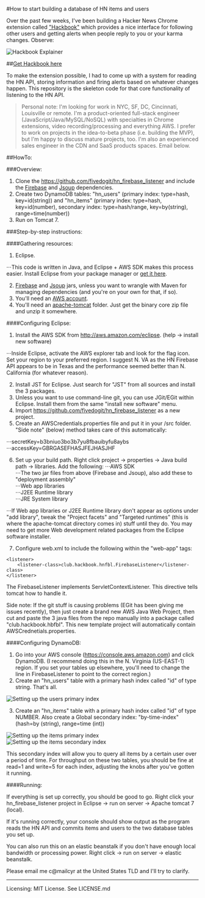 #How to start building a database of HN items and users

Over the past few weeks, I've been building a Hacker News Chrome extension called ["Hackbook"](https://chrome.google.com/webstore/detail/hackbook/logdfcelflpgcbfebibbeajmhpofckjh/) which provides a nice interface for following other users and getting alerts when people reply to you or your karma changes. Observe:

![Hackbook Explainer](https://s3.amazonaws.com/cyrus-general/main_explainer2.png)

##[Get Hackbook here](https://chrome.google.com/webstore/detail/hackbook/logdfcelflpgcbfebibbeajmhpofckjh) 

To make the extension possible, I had to come up with a system for reading the HN API, storing information and firing alerts based on whatever changes happen. This repository is the skeleton code for that core functionality of listening to the HN API.

>Personal note: I'm looking for work in NYC, SF, DC, Cincinnati, Louisville or remote. I'm a product-oriented full-stack engineer (JavaScript/Java/MySQL/NoSQL) with specialties in Chrome extensions, video recording/processing and everything AWS. I prefer to work on projects in the idea-to-beta phase (i.e. building the MVP), but I'm happy to discuss mature projects, too. I'm also an experienced sales engineer in the CDN and SaaS products spaces. Email below. 

##HowTo:

###Overview:

1. Clone the https://github.com/fivedogit/hn_firebase_listener and include the [Firebase](https://www.firebase.com/docs/android/) and [Jsoup](http://jsoup.org/download) dependencies.
2. Create two DynamoDB tables: "hn_users" (primary index: type=hash, key=id(string)) and "hn_items" (primary index: type=hash, key=id(number), secondary index: type=hash/range, key=by(string), range=time(number)) 
3. Run on Tomcat 7.

###Step-by-step instructions:

####Gathering resources:

1. Eclipse. 

⋅⋅⋅This code is written in Java, and Eclipse + AWS SDK makes this process easier. Install Eclipse from your package manager or [get it here](https://eclipse.org/downloads/packages/eclipse-ide-java-ee-developers/lunasr1). 

2. [Firebase](https://www.firebase.com/docs/android/) and [Jsoup](http://jsoup.org/download) jars, unless you want to wrangle with Maven for managing dependencies (and you're on your own for that, if so).
3. You'll need an [AWS account](http://aws.amazon.com/). 
4. You'll need an [apache-tomcat](http://tomcat.apache.org/download-70.cgi) folder. Just get the binary core zip file and unzip it somewhere.

####Configuring Eclipse:

1. Install the AWS SDK from http://aws.amazon.com/eclipse. (help -> install new software)

⋅⋅⋅Inside Eclipse, activate the AWS explorer tab and look for the flag icon. Set your region to your preferred region. I suggest N. VA as the HN Firebase API appears to be in Texas and the performance seemed better than N. California (for whatever reason).

2. Install JST for Eclipse. Just search for "JST" from all sources and install the 3 packages.
3. Unless you want to use command-line git, you can use JGit/EGit within Eclipse. Install them from the same "install new software" menu.
4. Import https://github.com/fivedogit/hn_firebase_listener as a new project. 
5. Create an AWSCredentials.properties file and put it in your /src folder. "Side note" (below) method takes care of this automatically:

⋅⋅⋅secretKey=b3bniuo3bo3b7yu8fbauibyfu8aybs  
⋅⋅⋅accessKey=GBRGASEFHASJFEJHASJHF

6. Set up your build path. Right click project -> properties -> Java build path -> libraries. Add the following:
⋅⋅⋅AWS SDK  
⋅⋅⋅The two jar files from above (Firebase and Jsoup), also add these to "deployment assembly"  
⋅⋅⋅Web app libraries  
⋅⋅⋅J2EE Runtime library  
⋅⋅⋅JRE System library

⋅⋅⋅If Web app libraries or J2EE Runtime library don't appear as options under "add library", tweak the "Project facets" and "Targeted runtimes" (this is where the apache-tomcat directory comes in) stuff until they do. You may need to get more Web development related packages from the Eclipse software installer.  

7. Configure web.xml to include the following within the "web-app" tags:
```
<listener>
    <listener-class>club.hackbook.hnfbl.FirebaseListener</listener-class>
</listener>
```
The FirebaseListener implements ServletContextListener. This directive tells tomcat how to handle it.

Side note: If the git stuff is causing problems (EGit has been giving me issues recently), then just create a brand new AWS Java Web Project, then cut and paste the 3 java files from the repo manually into a package called "club.hackbook.hbfbl". This new template project will automatically contain AWSCrednetials.properties.

####Configuring DynamoDB:

1. Go into your AWS console (https://console.aws.amazon.com) and click DynamoDB. (I recommend doing this in the N. Virginia (US-EAST-1) region. If you set your tables up elsewhere, you'll need to change the line in FirebaseListener to point to the correct region.)
2. Create an "hn_users" table with a primary hash index called "id" of type string. That's all. 

![Setting up the users primary index](https://s3.amazonaws.com/cyrus-general/users_primary_index.png)

3. Create an "hn_items" table with a primary hash index called "id" of type NUMBER. Also create a Global secondary index: "by-time-index" (hash=by (string), range=time (int))

![Setting up the items primary index](https://s3.amazonaws.com/cyrus-general/items_primary_index.png)
![Setting up the items secondary index](https://s3.amazonaws.com/cyrus-general/items_secondary_index.png)

This secondary index will allow you to query all items by a certain user over a period of time. For throughput on these two tables, you should be fine at read=1 and write=5 for each index, adjusting the knobs after you've gotten it running.

####Running:

If everything is set up correctly, you should be good to go. Right click your hn_firebase_listener project in Eclipse -> run on server -> Apache tomcat 7 (local). 

If it's running correctly, your console should show output as the program reads the HN API and commits items and users to the two database tables you set up.

You can also run this on an elastic beanstalk if you don't have enough local bandwidth or processing power. Right click -> run on server -> elastic beanstalk. 

Please email me c@mailcyr at the United States TLD and I'll try to clarify.

---------------

Licensing: MIT License. See LICENSE.md